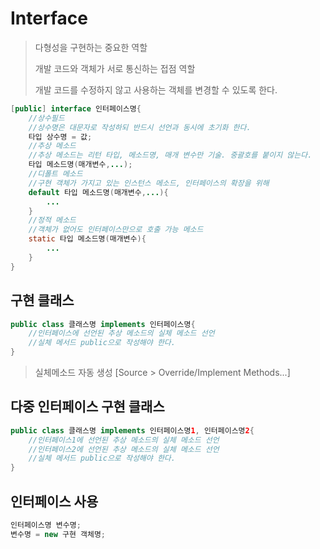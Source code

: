 # Interface

> 다형성을 구현하는 중요한 역할
>
> 개발 코드와 객체가 서로 통신하는 접점 역할
>
> 개발 코드를 수정하지 않고 사용하는 객체를 변경할 수 있도록 한다.

```java
[public] interface 인터페이스명{
    //상수필드
    //상수명은 대문자로 작성하되 반드시 선언과 동시에 초기화 한다.
    타입 상수명 = 값;
    //추상 메소드
    //추상 메소드는 리턴 타입, 메소드명, 매개 변수만 기술. 중괄호를 붙이지 않는다.
    타입 메소드명(매개변수,...);
    //디폴트 메소드
    //구현 객체가 가지고 있는 인스턴스 메소드, 인터페이스의 확장을 위해
    default 타입 메소드명(매개변수,...){
        ...
    }
    //정적 메소드
    //객체가 없어도 인터페이스만으로 호출 가능 메소드
    static 타입 메소드명(매개변수){
        ...
    }
}
```

## 구현 클래스

```java
public class 클래스명 implements 인터페이스명{
    //인터페이스에 선언된 추상 메소드의 실체 메소드 선언
    //실체 메서드 public으로 작성해야 한다.
}
```

>실체메소드 자동 생성 [Source > Override/Implement Methods...]

## 다중 인터페이스 구현 클래스

```java
public class 클래스명 implements 인터페이스명1, 인터페이스명2{
    //인터페이스1에 선언된 추상 메소드의 실체 메소드 선언
    //인터페이스2에 선언된 추상 메소드의 실체 메소드 선언    
    //실체 메서드 public으로 작성해야 한다.
}
```

## 인터페이스 사용

```java
인터페이스명 변수명; 
변수명 = new 구현 객체명;
```

